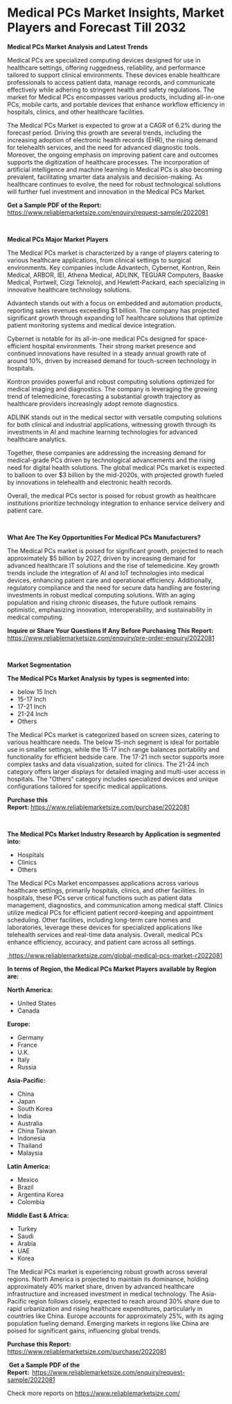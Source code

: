 <p><h1>Medical PCs Market Insights, Market Players and Forecast Till 2032</h1></p><p><strong>Medical PCs Market Analysis and Latest Trends</strong></p>
<p><p>Medical PCs are specialized computing devices designed for use in healthcare settings, offering ruggedness, reliability, and performance tailored to support clinical environments. These devices enable healthcare professionals to access patient data, manage records, and communicate effectively while adhering to stringent health and safety regulations. The market for Medical PCs encompasses various products, including all-in-one PCs, mobile carts, and portable devices that enhance workflow efficiency in hospitals, clinics, and other healthcare facilities.</p><p>The Medical PCs Market is expected to grow at a CAGR of 6.2% during the forecast period. Driving this growth are several trends, including the increasing adoption of electronic health records (EHR), the rising demand for telehealth services, and the need for advanced diagnostic tools. Moreover, the ongoing emphasis on improving patient care and outcomes supports the digitization of healthcare processes. The incorporation of artificial intelligence and machine learning in Medical PCs is also becoming prevalent, facilitating smarter data analysis and decision-making. As healthcare continues to evolve, the need for robust technological solutions will further fuel investment and innovation in the Medical PCs Market.</p></p>
<p><strong>Get a Sample PDF of the Report:&nbsp;</strong> <a href="https://www.reliablemarketsize.com/enquiry/request-sample/2022081?utm_campaign=2453&utm_medium=2&utm_source=Github&utm_content=ia&utm_term=29032025&utm_id=medical-pcs">https://www.reliablemarketsize.com/enquiry/request-sample/2022081</a></p>
<p>&nbsp;</p>
<p><strong>Medical PCs Major Market Players</strong></p>
<p><p>The Medical PCs market is characterized by a range of players catering to various healthcare applications, from clinical settings to surgical environments. Key companies include Advantech, Cybernet, Kontron, Rein Medical, ARBOR, IEI, Athena Medical, ADLINK, TEGUAR Computers, Baaske Medical, Portwell, Cizgi Teknoloji, and Hewlett-Packard, each specializing in innovative healthcare technology solutions.</p><p>Advantech stands out with a focus on embedded and automation products, reporting sales revenues exceeding $1 billion. The company has projected significant growth through expanding IoT healthcare solutions that optimize patient monitoring systems and medical device integration.</p><p>Cybernet is notable for its all-in-one medical PCs designed for space-efficient hospital environments. Their strong market presence and continued innovations have resulted in a steady annual growth rate of around 10%, driven by increased demand for touch-screen technology in hospitals.</p><p>Kontron provides powerful and robust computing solutions optimized for medical imaging and diagnostics. The company is leveraging the growing trend of telemedicine, forecasting a substantial growth trajectory as healthcare providers increasingly adopt remote diagnostics.</p><p>ADLINK stands out in the medical sector with versatile computing solutions for both clinical and industrial applications, witnessing growth through its investments in AI and machine learning technologies for advanced healthcare analytics.</p><p>Together, these companies are addressing the increasing demand for medical-grade PCs driven by technological advancements and the rising need for digital health solutions. The global medical PCs market is expected to balloon to over $3 billion by the mid-2020s, with projected growth fueled by innovations in telehealth and electronic health records.</p><p>Overall, the medical PCs sector is poised for robust growth as healthcare institutions prioritize technology integration to enhance service delivery and patient care.</p></p>
<p>&nbsp;</p>
<p><strong>What Are The Key Opportunities For Medical PCs Manufacturers?</strong></p>
<p><p>The Medical PCs market is poised for significant growth, projected to reach approximately $5 billion by 2027, driven by increasing demand for advanced healthcare IT solutions and the rise of telemedicine. Key growth trends include the integration of AI and IoT technologies into medical devices, enhancing patient care and operational efficiency. Additionally, regulatory compliance and the need for secure data handling are fostering investments in robust medical computing solutions. With an aging population and rising chronic diseases, the future outlook remains optimistic, emphasizing innovation, interoperability, and sustainability in medical computing.</p></p>
<p><strong>Inquire or Share Your Questions If Any Before Purchasing This Report:</strong> <a href="https://www.reliablemarketsize.com/enquiry/pre-order-enquiry/2022081?utm_campaign=2453&utm_medium=2&utm_source=Github&utm_content=ia&utm_term=29032025&utm_id=medical-pcs">https://www.reliablemarketsize.com/enquiry/pre-order-enquiry/2022081</a></p>
<p>&nbsp;</p>
<p><strong>Market Segmentation</strong></p>
<p><strong>The Medical PCs Market Analysis by types is segmented into:</strong></p>
<p><ul><li>below 15 Inch</li><li>15-17 Inch</li><li>17-21 Inch</li><li>21-24 Inch</li><li>Others</li></ul></p>
<p><p>The Medical PCs market is categorized based on screen sizes, catering to various healthcare needs. The below 15-inch segment is ideal for portable use in smaller settings, while the 15-17 inch range balances portability and functionality for efficient bedside care. The 17-21 inch sector supports more complex tasks and data visualization, suited for clinics. The 21-24 inch category offers larger displays for detailed imaging and multi-user access in hospitals. The "Others" category includes specialized devices and unique configurations tailored for specific medical applications.</p></p>
<p><strong>Purchase this Report:&nbsp;</strong><a href="https://www.reliablemarketsize.com/purchase/2022081?utm_campaign=2453&utm_medium=2&utm_source=Github&utm_content=ia&utm_term=29032025&utm_id=medical-pcs">https://www.reliablemarketsize.com/purchase/2022081</a></p>
<p>&nbsp;</p>
<p><strong>The Medical PCs Market Industry Research by Application is segmented into:</strong></p>
<p><ul><li>Hospitals</li><li>Clinics</li><li>Others</li></ul></p>
<p><p>The Medical PCs Market encompasses applications across various healthcare settings, primarily hospitals, clinics, and other facilities. In hospitals, these PCs serve critical functions such as patient data management, diagnostics, and communication among medical staff. Clinics utilize medical PCs for efficient patient record-keeping and appointment scheduling. Other facilities, including long-term care homes and laboratories, leverage these devices for specialized applications like telehealth services and real-time data analysis. Overall, medical PCs enhance efficiency, accuracy, and patient care across all settings.</p></p>
<p><a href="https://www.reliablemarketsize.com/global-medical-pcs-market-r2022081?utm_campaign=2453&utm_medium=2&utm_source=Github&utm_content=ia&utm_term=29032025&utm_id=medical-pcs">&nbsp;https://www.reliablemarketsize.com/global-medical-pcs-market-r2022081</a></p>
<p><strong>In terms of Region, the Medical PCs Market Players available by Region are:</strong></p>
<p>
    <p> <strong> North America: </strong>
        <ul>
            <li>United States</li>
            <li>Canada</li>
        </ul>
        </p> 
    <p> <strong> Europe: </strong>
        <ul>
            <li>Germany</li>
            <li>France</li>
            <li>U.K.</li>
            <li>Italy</li>
            <li>Russia</li>
        </ul>
        </p> 
    <p> <strong> Asia-Pacific: </strong>
        <ul>
            <li>China</li>
            <li>Japan</li>
            <li>South Korea</li>
            <li>India</li>
            <li>Australia</li>
            <li>China Taiwan</li>
            <li>Indonesia</li>
            <li>Thailand</li>
            <li>Malaysia</li>
        </ul>
        </p> 
    <p> <strong> Latin America: </strong>
        <ul>
            <li>Mexico</li>
            <li>Brazil</li>
            <li>Argentina Korea</li>
            <li>Colombia</li>
        </ul>
        </p> 
    <p> <strong> Middle East & Africa: </strong>
        <ul>
            <li>Turkey</li>
            <li>Saudi</li>
            <li>Arabia</li>
            <li>UAE</li>
            <li>Korea</li>
        </ul>
    </p>
    </p>
<p><p>The Medical PCs market is experiencing robust growth across several regions. North America is projected to maintain its dominance, holding approximately 40% market share, driven by advanced healthcare infrastructure and increased investment in medical technology. The Asia-Pacific region follows closely, expected to reach around 30% share due to rapid urbanization and rising healthcare expenditures, particularly in countries like China. Europe accounts for approximately 25%, with its aging population fueling demand. Emerging markets in regions like China are poised for significant gains, influencing global trends.</p></p>
<p><strong>Purchase this Report: </strong><a href="https://www.reliablemarketsize.com/purchase/2022081?utm_campaign=2453&utm_medium=2&utm_source=Github&utm_content=ia&utm_term=29032025&utm_id=medical-pcs">https://www.reliablemarketsize.com/purchase/2022081</a></p>
<p>&nbsp;<strong>Get a Sample PDF of the Report:&nbsp;&nbsp;</strong><a href="https://www.reliablemarketsize.com/enquiry/request-sample/2022081?utm_campaign=2453&utm_medium=2&utm_source=Github&utm_content=ia&utm_term=29032025&utm_id=medical-pcs">https://www.reliablemarketsize.com/enquiry/request-sample/2022081</a></p>
<p><strong></strong></p>
<p>Check more reports on <a href="https://www.reliablemarketsize.com/?utm_campaign=2453&utm_medium=2&utm_source=Github&utm_content=ia&utm_term=29032025&utm_id=medical-pcs">https://www.reliablemarketsize.com/</a></p>